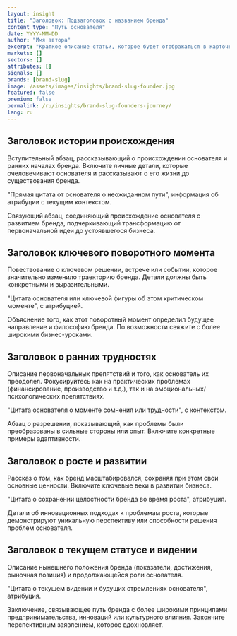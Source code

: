 ```yaml
---
layout: insight
title: "Заголовок: Подзаголовок с названием бренда"
content_type: "Путь основателя"
date: YYYY-MM-DD
author: "Имя автора"
excerpt: "Краткое описание статьи, которое будет отображаться в карточках на главной странице и в результатах поиска. Должно привлекать внимание и точно передавать содержание (2-3 предложения)."
markets: []
sectors: []
attributes: []
signals: []
brands: [brand-slug]
image: /assets/images/insights/brand-slug-founder.jpg
featured: false
premium: false
permalink: /ru/insights/brand-slug-founders-journey/
lang: ru
---
```


## Заголовок истории происхождения

Вступительный абзац, рассказывающий о происхождении основателя и ранних началах бренда. Включите личные детали, которые очеловечивают основателя и рассказывают о его жизни до существования бренда.

"Прямая цитата от основателя о неожиданном пути", информация об атрибуции с текущим контекстом.

Связующий абзац, соединяющий происхождение основателя с развитием бренда, подчеркивающий трансформацию от первоначальной идеи до устоявшегося бизнеса.

## Заголовок ключевого поворотного момента

Повествование о ключевом решении, встрече или событии, которое значительно изменило траекторию бренда. Детали должны быть конкретными и выразительными.

"Цитата основателя или ключевой фигуры об этом критическом моменте", с атрибуцией.

Объяснение того, как этот поворотный момент определил будущее направление и философию бренда. По возможности свяжите с более широкими бизнес-уроками.

## Заголовок о ранних трудностях

Описание первоначальных препятствий и того, как основатель их преодолел. Фокусируйтесь как на практических проблемах (финансирование, производство и т.д.), так и на эмоциональных/психологических препятствиях.

"Цитата основателя о моменте сомнения или трудности", с контекстом.

Абзац о разрешении, показывающий, как проблемы были преобразованы в сильные стороны или опыт. Включите конкретные примеры адаптивности.

## Заголовок о росте и развитии

Рассказ о том, как бренд масштабировался, сохраняя при этом свои основные ценности. Включите ключевые вехи в развитии бизнеса.

"Цитата о сохранении целостности бренда во время роста", атрибуция.

Детали об инновационных подходах к проблемам роста, которые демонстрируют уникальную перспективу или способности решения проблем основателя.

## Заголовок о текущем статусе и видении

Описание нынешнего положения бренда (показатели, достижения, рыночная позиция) и продолжающейся роли основателя.

"Цитата о текущем видении и будущих стремлениях основателя", атрибуция.

Заключение, связывающее путь бренда с более широкими принципами предпринимательства, инноваций или культурного влияния. Закончите перспективным заявлением, которое вдохновляет.
